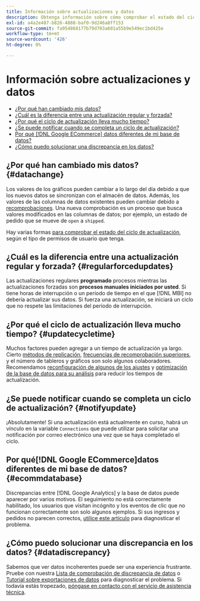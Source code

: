 ```yaml
---
title: Información sobre actualizaciones y datos
description: Obtenga información sobre cómo comprobar el estado del ciclo de actualización.
exl-id: a4a2e487-b826-4888-baf0-9d246a8ff153
source-git-commit: fa954868177b79d703a601a55b9e549ec1bd425e
workflow-type: tm+mt
source-wordcount: '426'
ht-degree: 0%

---
```


# Información sobre actualizaciones y datos

* [¿Por qué han cambiado mis datos?](#datachange)
* [¿Cuál es la diferencia entre una actualización regular y forzada?](#regularforcedupdates)
* [¿Por qué el ciclo de actualización lleva mucho tiempo?](#updatecycletime)
* [¿Se puede notificar cuando se completa un ciclo de actualización?](#notifyupdate)
* [Por qué [!DNL Google ECommerce] datos diferentes de mi base de datos?](#ecommdatabase)
* [¿Cómo puedo solucionar una discrepancia en los datos?](#datadiscrepancy)

## ¿Por qué han cambiado mis datos? {#datachange}

Los valores de los gráficos pueden cambiar a lo largo del día debido a que los nuevos datos se sincronizan con el almacén de datos. Además, los valores de las columnas de datos existentes pueden cambiar debido a [recomprobaciones](../data-warehouse-mgr/cfg-data-rechecks.md). Una nueva comprobación es un proceso que busca valores modificados en las columnas de datos; por ejemplo, un estado de pedido que se mueve de `open` a `shipped`.

Hay varias formas [para comprobar el estado del ciclo de actualización](../../best-practices/check-update-cycle.md), según el tipo de permisos de usuario que tenga.

## ¿Cuál es la diferencia entre una actualización regular y forzada? {#regularforcedupdates}

Las actualizaciones regulares **programado** procesos mientras las actualizaciones forzadas son **procesos manuales iniciados por usted**. Si tiene horas de interrupción o un período de tiempo en el que [!DNL MBI] no debería actualizar sus datos. Si fuerza una actualización, se iniciará un ciclo que no respete las limitaciones del periodo de interrupción.

## ¿Por qué el ciclo de actualización lleva mucho tiempo? {#updatecycletime}

Muchos factores pueden agregar a un tiempo de actualización ya largo. Cierto [métodos de replicación](../data-warehouse-mgr/cfg-replication-methods.md), [frecuencias de recomprobación superiores](../data-warehouse-mgr/cfg-data-rechecks.md), y el número de tableros y gráficos son solo algunos colaboradores. Recomendamos [reconfiguración de algunos de los ajustes](../../best-practices/reduce-update-cycle-time.md) y [optimización de la base de datos para su análisis](../../best-practices/opt-db-analysis.md) para reducir los tiempos de actualización.

## ¿Se puede notificar cuando se completa un ciclo de actualización? {#notifyupdate}

¡Absolutamente! Si una actualización está actualmente en curso, habrá un vínculo en la variable `Connections` que puede utilizar para solicitar una notificación por correo electrónico una vez que se haya completado el ciclo.

## Por qué[!DNL Google ECommerce]datos diferentes de mi base de datos? {#ecommdatabase}

Discrepancias entre [!DNL Google Analytics] y la base de datos puede aparecer por varios motivos. El seguimiento no está correctamente habilitado, los usuarios que visitan incógnito y los eventos de clic que no funcionan correctamente son solo algunos ejemplos. Si sus ingresos y pedidos no parecen correctos, [utilice este artículo](https://experienceleague.adobe.com/docs/commerce-knowledge-base/kb/troubleshooting/miscellaneous/diagnosing-google-ecommerce-revenue-discrepancies.html?lang=en) para diagnosticar el problema.

## ¿Cómo puedo solucionar una discrepancia en los datos? {#datadiscrepancy}

Sabemos que ver datos incoherentes puede ser una experiencia frustrante. Pruebe con nuestra [Lista de comprobación de discrepancia de datos](https://experienceleague.adobe.com/docs/commerce-knowledge-base/kb/troubleshooting/miscellaneous/diagnosing-a-data-discrepancy.html?lang=en) o [Tutorial sobre exportaciones de datos](https://experienceleague.adobe.com/docs/commerce-knowledge-base/kb/troubleshooting/miscellaneous/using-data-exports-to-pinpoint-discrepancies.html?lang=en) para diagnosticar el problema. Si todavía estás tropezado, [póngase en contacto con el servicio de asistencia técnica](https://experienceleague.adobe.com/docs/commerce-knowledge-base/kb/troubleshooting/miscellaneous/mbi-service-policies.html?lang=en).
